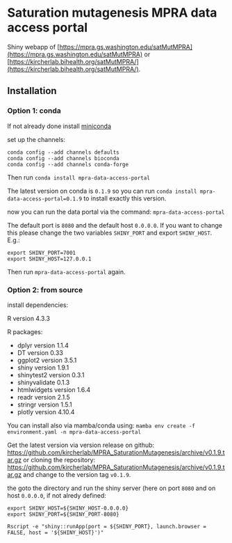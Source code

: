 # Saturation mutagenesis MPRA data access portal

Shiny webapp of [https://mpra.gs.washington.edu/satMutMPRA](https://mpra.gs.washington.edu/satMutMPRA) or [https://kircherlab.bihealth.org/satMutMPRA/](https://kircherlab.bihealth.org/satMutMPRA/).

## Installation

### Option 1: conda

If not already done install [miniconda](https://docs.conda.io/en/latest/miniconda.html)

set up the channels:

```
conda config --add channels defaults
conda config --add channels bioconda
conda config --add channels conda-forge
```

Then run `conda install mpra-data-access-portal`

The latest version on conda is `0.1.9` so you can run `conda install mpra-data-access-portal=0.1.9` to install exactly this version.

now you can run the data portal via the command: `mpra-data-access-portal`

The default port is `8080` and the default host `0.0.0.0`. If you want to change this please change the two variables `SHINY_PORT` and export `SHINY_HOST`. E.g.:

```
export SHINY_PORT=7001
export SHINY_HOST=127.0.0.1
```

Then run `mpra-data-access-portal` again.

### Option 2: from source

install dependencies:

R version 4.3.3

R packages:
- dplyr version 1.1.4
- DT version 0.33
- ggplot2 version 3.5.1
- shiny version 1.9.1
- shinytest2 version 0.3.1
- shinyvalidate 0.1.3
- htmlwidgets version 1.6.4
- readr version 2.1.5
- stringr version 1.5.1
- plotly version 4.10.4

You can install also via mamba/conda using: `mamba env create -f environment.yaml -n mpra-data-access-portal`


Get the latest version via version release on github: 
https://github.com/kircherlab/MPRA_SaturationMutagenesis/archive/v0.1.9.tar.gz 
or cloning the repository: 
https://github.com/kircherlab/MPRA_SaturationMutagenesis/archive/v0.1.9.tar.gz and change to the version tag `v0.1.9`.


the goto the directory and run the shiny server (here on port `8080` and on host `0.0.0.0`, if not alredy defined:


```
export SHINY_HOST=${SHINY_HOST-0.0.0.0}
export SHINY_PORT=${SHINY_PORT-8080}

Rscript -e "shiny::runApp(port = ${SHINY_PORT}, launch.browser = FALSE, host = '${SHINY_HOST}')"
```
